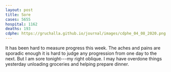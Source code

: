 ```yaml
---
layout: post
title: Sore
cases: 5655
hospital: 1162
deaths: 193
cdphe: https://gruchalla.github.io/journal/images/cdphe_04_08_2020.png
---
```


It has been hard to measure progress this week. The aches and pains are sporadic enough it is hard to judge any progression from one day to the next. But I am sore tonight---my right oblique. I may have overdone things yesterday unloading groceries and helping prepare dinner. 

